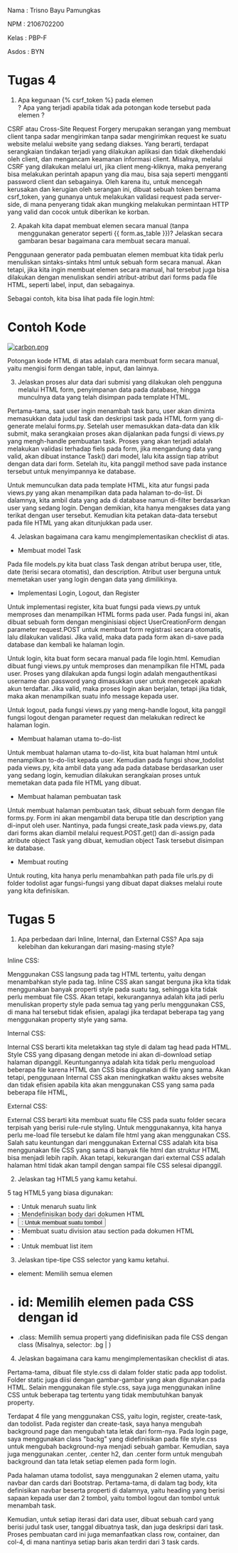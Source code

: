 Nama        : Trisno Bayu Pamungkas

NPM         : 2106702200

Kelas       : PBP-F

Asdos       : BYN


# Tugas 4

1) Apa kegunaan {% csrf_token %} pada elemen <form>? Apa yang terjadi apabila tidak ada potongan kode tersebut pada elemen <form>?

CSRF atau Cross-Site Request Forgery merupakan serangan yang membuat client tanpa sadar mengirimkan tanpa sadar mengirimkan request ke suatu website melalui website yang sedang diakses. Yang berarti, terdapat serangkaian tindakan terjadi yang dilakukan aplikasi dan tidak dikehendaki oleh client, dan mengancam keamanan informasi client. Misalnya, melalui CSRF yang dilakukan melalui url, jika client meng-kliknya, maka penyerang bisa melakukan perintah apapun yang dia mau, bisa saja seperti mengganti password client dan sebagainya. Oleh karena itu, untuk mencegah kerusakan dan kerugian oleh serangan ini, dibuat sebuah token bernama csrf_token, yang gunanya untuk melakukan validasi request pada server-side, di mana penyerang tidak akan mungking melakukan permintaan HTTP yang valid dan cocok untuk diberikan ke korban.


2) Apakah kita dapat membuat elemen <form> secara manual (tanpa menggunakan generator seperti {{ form.as_table }})? Jelaskan secara gambaran besar bagaimana cara membuat <form> secara manual.

Penggunaan generator pada pembuatan elemen <form> membuat kita tidak perlu menuliskan sintaks-sintaks html untuk sebuah form secara manual. Akan tetapi, jika kita ingin membuat elemen <form> secara manual, hal tersebut juga bisa dilakukan dengan menuliskan sendiri atribut-atribut dari forms pada file HTML, seperti label, input, dan sebagainya.

Sebagai contoh, kita bisa lihat pada file login.html:

# Contoh Kode
   
   [![carbon.png](https://i.postimg.cc/054hJTsC/carbon.png)](https://postimg.cc/nMv3ywMs)
  
Potongan kode HTML di atas adalah cara membuat form secara manual, yaitu mengisi form dengan table, input, dan lainnya.


3) Jelaskan proses alur data dari submisi yang dilakukan oleh pengguna melalui HTML form, penyimpanan data pada database, hingga munculnya data yang telah disimpan pada template HTML.

Pertama-tama, saat user ingin menambah task baru, user akan diminta memasukkan data judul task dan deskripsi task pada HTML form yang di-generate melalui forms.py. Setelah user memasukkan data-data dan klik submit, maka serangkaian proses akan dijalankan pada fungsi di views.py yang mengh-handle pembuatan task. Proses yang akan terjadi adalah melakukan validasi terhadap fiels pada form, jika mengandung data yang valid, akan dibuat instance Task() dari model, lalu kita assign tiap atribut dengan data dari form. Setelah itu, kita panggil method save pada instance tersebut untuk menyimpannya ke database. 
  
Untuk memunculkan data pada template HTML, kita atur fungsi pada views.py yang akan menampilkan data pada halaman to-do-list. Di dalamnya, kita ambil data yang ada di database namun di-filter berdasarkan user yang sedang login. Dengan demikian, kita hanya mengakses data yang terikat dengan user tersebut. Kemudian kita petakan data-data tersebut pada file HTML yang akan ditunjukkan pada user.


4) Jelaskan bagaimana cara kamu mengimplementasikan checklist di atas.
- Membuat model Task
   
Pada file models.py kita buat class Task dengan atribut berupa user, title, date (terisi secara otomatis), dan description. Atribut user berguna untuk memetakan user yang login dengan data yang dimilikinya.
  
- Implementasi Login, Logout, dan Register
   
Untuk implementasi register, kita buat fungsi pada views.py untuk memproses dan menampilkan HTML forms pada user. Pada fungsi ini, akan dibuat sebuah form dengan menginisiasi object UserCreationForm dengan parameter request.POST untuk membuat form registrasi secara otomatis, lalu dilakukan validasi. Jika valid, maka data pada form akan di-save pada database dan kembali ke halaman login. 

   
Untuk login, kita buat form secara manual pada file login.html. Kemudian dibuat fungi views.py untuk memproses dan menampilkan file HTML pada user. Proses yang dilakukan apda fungsi login adalah mengauthentikasi username dan password yang dimasukkan user untuk mengecek apakah akun terdaftar. Jika valid, maka proses login akan berjalan, tetapi jika tidak, maka akan menampilkan suatu info message kepada user.

   
Untuk logout, pada fungsi views.py yang meng-handle logout, kita panggil fungsi logout dengan parameter request dan melakukan redirect ke halaman login.
  
- Membuat halaman utama to-do-list
   
Untuk membuat halaman utama to-do-list, kita buat halaman html untuk menampilkan to-do-list kepada user. Kemudian pada fungsi show_todolist pada views.py, kita ambil data yang ada pada database berdasarkan user yang sedang login, kemudian dilakukan serangkaian proses untuk memetakan data pada file HTML yang dibuat.

- Membuat halaman pembuatan task
   
Untuk membuat halaman pembuatan task, dibuat sebuah form dengan file forms.py. Form ini akan mengambil data berupa title dan description yang di-input oleh user. Nantinya, pada fungsi create_task pada views.py, data dari forms akan diambil melalui request.POST.get() dan di-assign pada atribute object Task yang dibuat, kemudian object Task tersebut disimpan ke database.
 
- Membuat routing
   
Untuk routing, kita hanya perlu menambahkan path pada file urls.py di folder todolist agar fungsi-fungsi yang dibuat dapat diakses melalui route yang kita definisikan.


# Tugas 5
1) Apa perbedaan dari Inline, Internal, dan External CSS? Apa saja kelebihan dan kekurangan dari masing-masing style?

Inline CSS: 

Menggunakan CSS langsung pada tag HTML tertentu, yaitu dengan menambahkan style pada tag. Inline CSS akan sangat berguna jika kita tidak menggunakan banyak properti style pada suatu tag, sehingga kita tidak perlu membuat file CSS. Akan tetapi, kekurangannya adalah kita jadi perlu menuliskan property style pada semua tag yang perlu menggunakan CSS, di mana hal tersebut tidak efisien, apalagi jika terdapat beberapa tag yang menggunakan property style yang sama.


Internal CSS:

Internal CSS berarti kita meletakkan tag style di dalam tag head pada HTML. Style CSS yang dipasang dengan metode ini akan di-download setiap halaman dipanggil. Keuntungannya adalah kita tidak perlu menguoload beberapa file karena HTML dan CSS bisa digunakan di file yang sama. Akan tetapi, penggunaan Internal CSS akan meningkatkan waktu akses website dan tidak efisien apabila kita akan menggunakan CSS yang sama pada beberapa file HTML,


External CSS:

External CSS berarti kita membuat suatu file CSS pada suatu folder secara terpisah yang berisi rule-rule styling. Untuk menggunakannya, kita hanya perlu me-load file tersebut ke dalam file html yang akan menggunakan CSS. Salah satu keuntungan dari menggunakan External CSS adalah kita bisa menggunakan file CSS yang sama di banyak file html dan struktur HTML bisa menjadi lebih rapih. Akan tetapi, kekurangan dari external CSS adalah halaman html tidak akan tampil dengan sampai file CSS selesai dipanggil.

2) Jelaskan tag HTML5 yang kamu ketahui.

5 tag HTML5 yang biasa digunakan:

- <a>: Untuk menaruh suatu link
- <body>: Mendefinisikan body dari dokumen HTML
- <button>: Untuk membuat suatu tombol
- <div>: Membuat suatu division atau section pada dokumen HTML
- <li>: Untuk membuat list item


3) Jelaskan tipe-tipe CSS selector yang kamu ketahui.

- element: Memilih semua elemen <tag> 
- # id: Memilih elemen pada CSS dengan id
- .class: Memilih semua properti yang didefinisikan pada file CSS dengan class (Misalnya, selector: .bg | <tag class="bg"> )


4) Jelaskan bagaimana cara kamu mengimplementasikan checklist di atas.

Pertama-tama, dibuat file style.css di dalam folder static pada app todolist. Folder static juga diisi dengan gambar-gambar yang akan digunakan pada HTML. Selain menggunakan file style.css, saya juga menggunakan inline CSS untuk beberapa tag tertentu yang tidak membutuhkan banyak property.


Terdapat 4 file yang menggunakan CSS, yaitu login, register, create-task, dan todolist. Pada register dan create-task, saya hanya mengubah background page dan mengubah tata letak dari form-nya. Pada login page, saya menggunakan class "backg" yang didefinisikan pada file style.css untuk mengubah background-nya menjadi sebuah gambar. Kemudian, saya juga menggunakan .center, .center h2, dan .center form untuk mengubah background dan tata letak setiap elemen pada form login.


Pada halaman utama todolist, saya menggunakan 2 elemen utama, yaitu navbar dan cards dari Bootstrap. Pertama-tama, di dalam tag body, kita definisikan navbar beserta properti di dalamnya, yaitu heading yang berisi sapaan kepada user dan 2 tombol, yaitu tombol logout dan tombol untuk menambah task.


Kemudian, untuk setiap iterasi dari data user, dibuat sebuah card yang berisi judul task user, tanggal dibuatnya task, dan juga deskripsi dari task. Proses pembuatan card ini juga memanfaatkan class row, container, dan col-4, di mana nantinya setiap baris akan terdiri dari 3 task cards.

  
